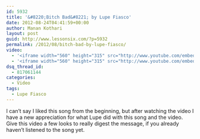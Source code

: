 ```yaml
---
id: 5932
title: '&#8220;Bitch Bad&#8221; by Lupe Fiasco'
date: 2012-08-24T04:41:59+00:00
author: Manan Kothari
layout: post
guid: http://www.lessonsix.com/?p=5932
permalink: /2012/08/bitch-bad-by-lupe-fiasco/
video:
  - '<iframe width="560" height="315" src="http://www.youtube.com/embed/C3m3t_PxiUI" frameborder="0" allowfullscreen></iframe>'
  - '<iframe width="560" height="315" src="http://www.youtube.com/embed/C3m3t_PxiUI" frameborder="0" allowfullscreen></iframe>'
dsq_thread_id:
  - 817061144
categories:
  - Video
tags:
  - Lupe Fiasco
---
```

I can&#8217;t say I liked this song from the beginning, but after watching the video I have a new appreciation for what Lupe did with this song and the video. Give this video a few looks to really digest the message, if you already haven&#8217;t listened to the song yet.